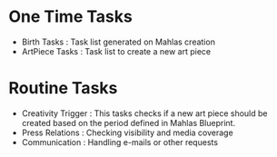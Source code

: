 
# One Time Tasks
* Birth Tasks : Task list generated on Mahlas creation
* ArtPiece Tasks : Task list to create a new art piece

# Routine Tasks
* Creativity Trigger : This tasks checks if a new art piece should be created based on the period defined in Mahlas Blueprint.
* Press Relations : Checking visibility and media coverage
* Communication : Handling e-mails or other requests
